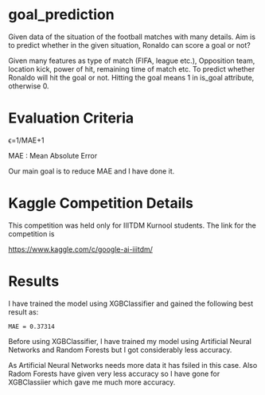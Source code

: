 # goal_prediction
Given data of the situation of the football matches with many details. Aim is to predict whether in the given situation, Ronaldo can score a goal or not?

Given many features as type of match (FIFA, league etc.), Opposition team, location kick, power of hit, remaining time of match etc. To predict whether Ronaldo will hit the goal or not. Hitting the goal means 1 in is_goal attribute, otherwise 0.

# Evaluation Criteria

ϵ=1/MAE+1

MAE : Mean Absolute Error

Our main goal is to reduce MAE and I have done it.

# Kaggle Competition Details

This competition was held only for IIITDM Kurnool students. The link for the competition is

https://www.kaggle.com/c/google-ai-iiitdm/

# Results

I have trained the model using XGBClassifier and gained the following best result as:

    MAE = 0.37314
    
Before using XGBClassifier, I have trained my model using Artificial Neural Networks and Random Forests but I got considerably less accuracy.

As Artificial Neural Networks needs more data it has fsiled in this case. Also Radom Forests have given very less accuracy so I have gone for XGBClassiier which gave me much more accuracy.
